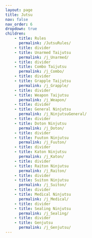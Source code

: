 ```yaml
---
layout: page
title: Jutsu
nav: false
nav_order: 6
dropdown: true
children:
    - title: Rules
      permalink: /JutsuRules/
    - title: divider
    - title: Unarmed Taijutsu
      permalink: /j_Unarmed/
    - title: divider
    - title: Combo Taijutsu
      permalink: /j_Combo/
    - title: divider
    - title: Grapple Taijutsu
      permalink: /j_Grapple/
    - title: divider
    - title: Weapon Taijutsu
      permalink: /j_Weapon/
    - title: divider
    - title: General Ninjutsu
      permalink: /j_NinjutsuGeneral/
    - title: divider
    - title: Doton Ninjutsu
      permalink: /j_Doton/
    - title: divider
    - title: Fuuton Ninjutsu
      permalink: /j_Fuuton/
    - title: divider
    - title: Katon Ninjutsu
      permalink: /j_Katon/
    - title: divider
    - title: Raiton Ninjutsu
      permalink: /j_Raiton/
    - title: divider
    - title: Suiton Ninjutsu
      permalink: /j_Suiton/
    - title: divider
    - title: Medical Ninjutsu
      permalink: /j_Medical/
    - title: divider
    - title: Sealing Ninjutsu
      permalink: /j_Sealing/
    - title: divider
    - title: Genjutsu
      permalink: /j_Genjutsu/
---
```

